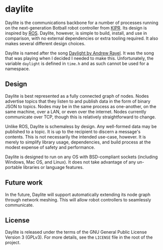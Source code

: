# daylite

Daylite is the communications backbone for a number of processes running on the
next-generation Botball robot controller from [KIPR](http://kipr.org/). Its design is inspired by
[ROS](http://www.ros.org/). Daylite, however, is simple to build, install, and use in comparison, with
no external dependencies or extra tooling required. It also makes several different design choices.

Daylite is named after the song [Daylight by Andrew Rayel](https://www.youtube.com/watch?v=DV7YAkIaD44).
It was the song that was playing when I decided I needed to make this. Unfortunately, the variable
`daylight` is defined in `time.h` and as such cannot be used for a namespace.

## Design

Daylite is best represented as a fully connected graph of nodes. Nodes advertise
topics that they listen to and publish data in the form of binary JSON to topics.
Nodes may be in the same process as one-another, on the same machine, over a LAN,
or even over the internet. Nodes currently communicate over TCP, though this is relatively
straightforward to change.

Unlike ROS, Daylite is schemaless by design. Any well-formed data may be published
to a topic. It is up to the recipient to discern a message's contents. This is not
necessarily the intended use-case, however. It is merely to simplify library usage,
dependencies, and build process at the modest expense of safety and performance.

Daylite is designed to run on any OS with BSD-compliant sockets (including Windows, Mac OS, and Linux).
It does not take advantage of any un-portable libraries or language features.

## Future work

In the future, Daylite will support automatically extending its node graph through network meshing.
This will allow robot controllers to seamlessly communicate.

## License

Daylite is released under the terms of the GNU General Public License Version 3 (GPLv3). For more details, see the
`LICENSE` file in the root of the project.
